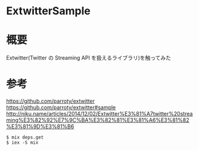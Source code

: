 ExtwitterSample
===============

# 概要
Extwitter(Twitter の Streaming API を扱えるライブラリ)を触ってみた

# 参考
https://github.com/parroty/extwitter
https://github.com/parroty/extwitter#sample
http://niku.name/articles/2014/12/02/Extwitter%E3%81%A7twitter%20streaming%E3%82%92%E7%9C%BA%E3%82%81%E3%81%A6%E3%81%82%E3%81%9D%E3%81%B6

```
$ mix deps.get
$ iex -S mix
```

